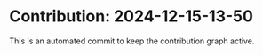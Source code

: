 # Contribution: 2024-12-15-13-50
This is an automated commit to keep the contribution graph active.
